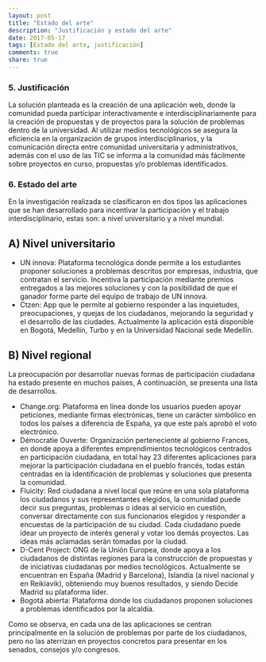 ```yaml
---
layout: post
title: "Estado del arte"
description: "Justificación y estado del arte"
date: 2017-05-17
tags: [Estado del arte, justificación]
comments: true
share: true
---
```


### 5.	Justificación
La solución planteada es la creación de una aplicación web, donde la comunidad pueda participar interactivamente e interdisciplinariamente para la creación de propuestas y de proyectos para la solución de problemas dentro de la universidad. Al utilizar medios tecnológicos se asegura la eficiencia en la organización de grupos interdisciplinarios, y la comunicación directa entre comunidad universitaria y administrativos, además con el uso de las TIC se informa a la comunidad más fácilmente sobre proyectos en curso, propuestas y/o problemas identificados.
### 6.	Estado del arte
En la investigación realizada se clasificaron en dos tipos las aplicaciones que se han desarrollado para incentivar la participación y el trabajo interdisciplinario, estas son: a nivel universitario y a nivel mundial.

## A) Nivel universitario
* UN innova: Plataforma tecnológica donde permite a los estudiantes proponer soluciones a problemas descritos por empresas, industria, que contratan el servicio. Incentiva la participación mediante premios entregados a las mejores soluciones y con la posibilidad de que el ganador forme parte del equipo de trabajo de UN innova.
* Ctzen: App que le permite al gobierno responder a las inquietudes, preocupaciones, y quejas de los ciudadanos, mejorando la seguridad y el desarrollo de las ciudades. Actualmente la aplicación está disponible en Bogotá, Medellín, Turbo y en la Universidad Nacional sede Medellín.
## B) Nivel regional
La preocupación por desarrollar nuevas formas de participación ciudadana ha estado presente en muchos países, A continuación, se presenta una lista de desarrollos.
* Change.org: Plataforma en línea donde los usuarios pueden apoyar peticiones, mediante firmas electrónicas, tiene un carácter simbólico en todos los países a diferencia de España, ya que este país aprobó el voto electrónico.
* Démocratie Ouverte:  Organización perteneciente al gobierno Frances, en donde apoya a diferentes emprendimientos tecnológicos centrados en participación ciudadana, en total hay 23 diferentes aplicaciones para mejorar la participación ciudadana en el pueblo francés, todas están centradas en la identificación de problemas y soluciones que presenta la comunidad.
* Fluicity: Red ciudadana a nivel local que reúne en una sola plataforma los ciudadanos y sus representantes elegidos, la comunidad puede decir sus preguntas, problemas o ideas al servicio en cuestión, conversar directamente con sus funcionarios elegidos y responder a encuestas de la participación de su ciudad. Cada ciudadano puede idear un proyecto de interés general y votar los demás proyectos. Las ideas más aclamadas serán tomadas por la ciudad.
* D-Cent Project: ONG de la Unión Europea, donde apoya a los ciudadanos de distintas regiones para la construcción de propuestas y de iniciativas ciudadanas por medios tecnológicos. Actualmente se encuentran en España (Madrid y Barcelona), Islandia (a nivel nacional y en Reikiavik), obteniendo muy buenos resultados, y siendo Decide Madrid su plataforma líder.
* Bogotá abierta: Plataforma donde los ciudadanos proponen soluciones a problemas identificados por la alcaldía.

Como se observa, en cada una de las aplicaciones se centran principalmente en la solución de problemas por parte de los ciudadanos, pero no las aterrizan en proyectos concretos para presentar en los senados, consejos y/o congresos.

